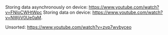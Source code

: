 Storing data asynchronously on device: <https://www.youtube.com/watch?v=FNIoCWHtWpc>
Storing data on device: <https://www.youtube.com/watch?v=NWjiV0Ue0aM>.  

Unsorted:
    <https://www.youtube.com/watch?v=zvp7wvbyceo>
